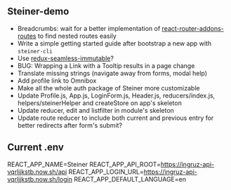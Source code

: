 ## Steiner-demo

- Breadcrumbs: wait for a better implementation of [react-router-addons-routes](https://github.com/ReactTraining/react-router-addons-routes) to find nested routes easily
- Write a simple getting started guide after bootstrap a new app with `steiner-cli`
- Use [redux-seamless-immutable](https://www.npmjs.com/package/redux-seamless-immutable)?
- BUG: Wrapping a Link with a Tooltip results in a page change
- Translate missing strings (navigate away from forms, modal help)
- Add profile link to Omnibox
- Make all the whole auth package of Steiner more customizable
- Update Profile.js, App.js, LoginForm.js, Header.js, reducers/index.js, helpers/steinerHelper and createStore on app's skeleton
- Update reducer, edit and listfilter in module's skeleton
- Update route reducer to include both current and previous entry for better redirects after form's submit?

## Current .env

REACT_APP_NAME=Steiner
REACT_APP_API_ROOT=https://ingruz-api-vqrljjkstb.now.sh/api
REACT_APP_LOGIN_URL=https://ingruz-api-vqrljjkstb.now.sh/login
REACT_APP_DEFAULT_LANGUAGE=en